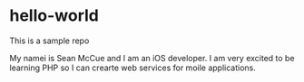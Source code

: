 # hello-world
This is a sample repo

My namei is Sean McCue and I am an iOS developer. I am very excited to be learning PHP so I can crearte web services for moile applications. 


